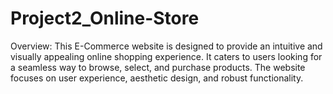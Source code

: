 # Project2_Online-Store
Overview:
This E-Commerce website is designed to provide an intuitive and visually appealing online shopping experience. It caters to users looking for a seamless way to browse, select, and purchase products. The website focuses on user experience, aesthetic design, and robust functionality.
